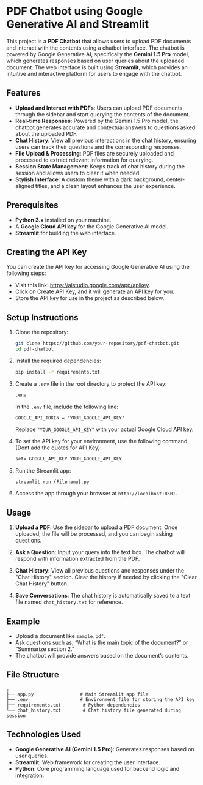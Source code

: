 # PDF Chatbot using Google Generative AI and Streamlit

This project is a **PDF Chatbot** that allows users to upload PDF documents and interact with the contents using a chatbot interface. The chatbot is powered by Google Generative AI, specifically the **Gemini 1.5 Pro** model, which generates responses based on user queries about the uploaded document. The web interface is built using **Streamlit**, which provides an intuitive and interactive platform for users to engage with the chatbot.

## Features

- **Upload and Interact with PDFs**: Users can upload PDF documents through the sidebar and start querying the contents of the document.
- **Real-time Responses**: Powered by the Gemini 1.5 Pro model, the chatbot generates accurate and contextual answers to questions asked about the uploaded PDF.
- **Chat History**: View all previous interactions in the chat history, ensuring users can track their questions and the corresponding responses.
- **File Upload & Processing**: PDF files are securely uploaded and processed to extract relevant information for querying.
- **Session State Management**: Keeps track of chat history during the session and allows users to clear it when needed.
- **Stylish Interface**: A custom theme with a dark background, center-aligned titles, and a clean layout enhances the user experience.

## Prerequisites

- **Python 3.x** installed on your machine.
- A **Google Cloud API key** for the Google Generative AI model.
- **Streamlit** for building the web interface.

## Creating the API Key

You can create the API key for accessing Google Generative AI using the following steps:

- Visit this link: https://aistudio.google.com/app/apikey.
- Click on Create API Key, and it will generate an API key for you.
- Store the API key for use in the project as described below.

## Setup Instructions

1. Clone the repository:

   ```bash
   git clone https://github.com/your-repository/pdf-chatbot.git
   cd pdf-chatbot
   ```

2. Install the required dependencies:

   ```bash
   pip install -r requirements.txt
   ```

3. Create a `.env` file in the root directory to protect the API key:

   ```bash
   .env
   ```

   In the `.env` file, include the following line:

   ```
   GOOGLE_API_TOKEN = "YOUR_GOOGLE_API_KEY"
   ```

   Replace `"YOUR_GOOGLE_API_KEY"` with your actual Google Cloud API key.

4. To set the API key for your environment, use the following command (Dont add the quotes for API Key):

   ```bash
   setx GOOGLE_API_KEY YOUR_GOOGLE_API_KEY
   ```

5. Run the Streamlit app:

   ```bash
   streamlit run {Filename}.py
   ```

6. Access the app through your browser at `http://localhost:8501`.

## Usage

1. **Upload a PDF**: Use the sidebar to upload a PDF document. Once uploaded, the file will be processed, and you can begin asking questions.
   
2. **Ask a Question**: Input your query into the text box. The chatbot will respond with information extracted from the PDF.
   
3. **Chat History**: View all previous questions and responses under the "Chat History" section. Clear the history if needed by clicking the "Clear Chat History" button.

4. **Save Conversations**: The chat history is automatically saved to a text file named `chat_history.txt` for reference.

## Example

- Upload a document like `sample.pdf`.
- Ask questions such as, “What is the main topic of the document?” or “Summarize section 2.”
- The chatbot will provide answers based on the document’s contents.

## File Structure

```
.
├── app.py                 # Main Streamlit app file
├── .env                   # Environment file for storing the API key
├── requirements.txt        # Python dependencies
└── chat_history.txt        # Chat history file generated during session
```

## Technologies Used

- **Google Generative AI (Gemini 1.5 Pro)**: Generates responses based on user queries.
- **Streamlit**: Web framework for creating the user interface.
- **Python**: Core programming language used for backend logic and integration.

